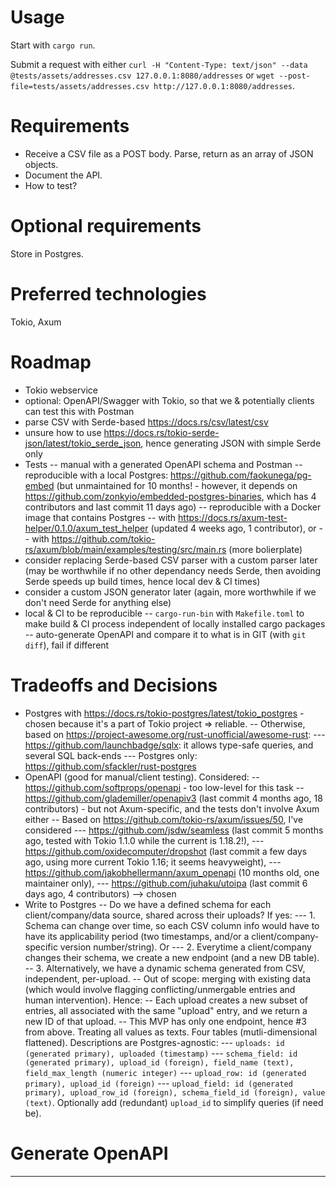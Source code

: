 # Usage
Start with `cargo run`.

Submit a request with either `curl -H "Content-Type: text/json" --data @tests/assets/addresses.csv 127.0.0.1:8080/addresses` or `wget --post-file=tests/assets/addresses.csv http://127.0.0.1:8080/addresses`.

# Requirements
- Receive a CSV file as a POST body. Parse, return as an array of JSON objects.
- Document the API.
- How to test?

# Optional requirements
Store in Postgres.

# Preferred technologies
Tokio, Axum

# Roadmap
- Tokio webservice
- optional: OpenAPI/Swagger with Tokio, so that we & potentially clients can test this with Postman
- parse CSV with Serde-based https://docs.rs/csv/latest/csv
- unsure how to use https://docs.rs/tokio-serde-json/latest/tokio_serde_json, hence generating JSON with simple Serde only
- Tests
-- manual with a generated OpenAPI schema and Postman
-- reproducible with a local Postgres: https://github.com/faokunega/pg-embed (but unmaintained for 10 months! - however, it depends on https://github.com/zonkyio/embedded-postgres-binaries, which has 4 contributors and last commit 11 days ago)
-- reproducible with a Docker image that contains Postgres
-- with https://docs.rs/axum-test-helper/0.1.0/axum_test_helper (updated 4 weeks ago, 1 contributor), or 
-- with https://github.com/tokio-rs/axum/blob/main/examples/testing/src/main.rs (more bolierplate)
- consider replacing Serde-based CSV parser with a custom parser later (may be worthwhile if no other dependancy needs Serde, then avoiding Serde speeds up build times, hence local dev & CI times)
- consider a custom JSON generator later (again, more worthwhile if we don't need Serde for anything else)
- local & CI to be reproducible
-- `cargo-run-bin` with `Makefile.toml` to make build & CI process independent of locally installed cargo packages
-- auto-generate OpenAPI and compare it to what is in GIT (with `git diff`), fail if different

# Tradeoffs and Decisions
- Postgres with https://docs.rs/tokio-postgres/latest/tokio_postgres - chosen because it's a part of Tokio project => reliable.
-- Otherwise, based on https://project-awesome.org/rust-unofficial/awesome-rust:
--- https://github.com/launchbadge/sqlx:  it allows type-safe queries, and several SQL back-ends
--- Postgres only: https://github.com/sfackler/rust-postgres
- OpenAPI (good for manual/client testing). Considered:
-- https://github.com/softprops/openapi - too low-level for this task
-- https://github.com/glademiller/openapiv3 (last commit 4 months ago, 18 contributors) - but not Axum-specific, and the tests don't involve Axum either
-- Based on https://github.com/tokio-rs/axum/issues/50, I've considered
--- https://github.com/jsdw/seamless (last commit 5 months ago, tested with Tokio 1.1.0 while the current is 1.18.2!),
--- https://github.com/oxidecomputer/dropshot (last commit a few days ago, using more current Tokio 1.16; it seems heavyweight),
--- https://github.com/jakobhellermann/axum_openapi (10 months old, one maintainer only),
--- https://github.com/juhaku/utoipa (last commit 6 days ago, 4 contributors) --> chosen
- Write to Postgres
-- Do we have a defined schema for each client/company/data source, shared across their uploads? If yes:
--- 1. Schema can change over time, so each CSV column info would have to have its applicability period (two timestamps, and/or a client/company-specific version number/string). Or
--- 2. Everytime a client/company changes their schema, we create a new endpoint (and a new DB table).
-- 3. Alternatively, we have a dynamic schema generated from CSV, independent, per-upload.
-- Out of scope: merging with existing data (which would involve flagging conflicting/unmergable entries and human intervention). Hence:
-- Each upload creates a new subset of entries, all associated with the same "upload" entry, and we return a new ID of that upload.
-- This MVP has only one endpoint, hence #3 from above. Treating all values as texts. Four tables (mutli-dimensional flattened). Descriptions are Postgres-agnostic:
--- `uploads: id (generated primary), uploaded (timestamp)`
--- `schema_field: id (generated primary), upload_id (foreign), field_name (text), field_max_length (numeric integer)`
--- `upload_row: id (generated primary), upload_id (foreign)`
--- `upload_field: id (generated primary), upload_row_id (foreign), schema_field_id (foreign), value (text)`. Optionally add (redundant) `upload_id` to simplify queries (if need be).

# Generate OpenAPI
-----

